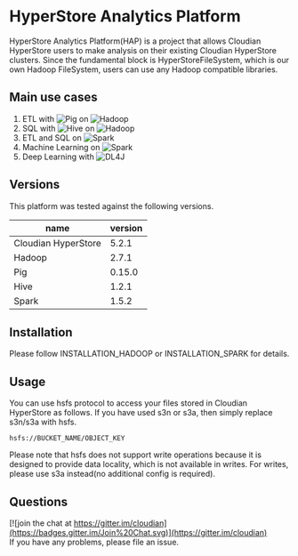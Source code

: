 # HyperStore Analytics Platform
HyperStore Analytics Platform(HAP) is a project that allows Cloudian HyperStore users to make analysis on their existing Cloudian HyperStore clusters. Since the fundamental block is HyperStoreFileSystem, which is our own Hadoop FileSystem, users can use any Hadoop compatible libraries.

## Main use cases
1. ETL with ![Pig](https://github.com/apache/pig) on ![Hadoop](https://github.com/apache/hadoop)
2. SQL with ![Hive](https://github.com/apache/hive) on ![Hadoop](https://github.com/apache/hadoop)
3. ETL and SQL on ![Spark](https://github.com/apache/spark)
4. Machine Learning on ![Spark](https://github.com/apache/spark)
5. Deep Learning with ![DL4J](https://github.com/deeplearning4j/deeplearning4j)

## Versions
This platform was tested against the following versions.

|name               |version|
|-------------------|-------|
|Cloudian HyperStore| 5.2.1 |
|     Hadoop        | 2.7.1 |
|     Pig           |0.15.0 |
|     Hive          | 1.2.1 |
|     Spark         | 1.5.2 |


## Installation

Please follow INSTALLATION_HADOOP or INSTALLATION_SPARK for details.

## Usage
You can use hsfs protocol to access your files stored in Cloudian HyperStore as follows. If you have used s3n or s3a, then simply replace s3n/s3a with hsfs.

```
hsfs://BUCKET_NAME/OBJECT_KEY
```

Please note that hsfs does not support write operations because it is designed to provide data locality, which is not available in writes. For writes, please use s3a instead(no additional config is required).

## Questions
[![join the chat at https://gitter.im/cloudian](https://badges.gitter.im/Join%20Chat.svg)](https://gitter.im/cloudian)  
If you have any problems, please file an issue.
